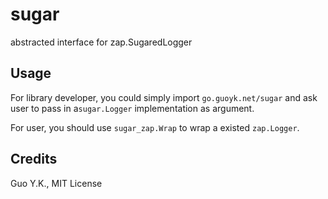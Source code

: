 # sugar

abstracted interface for zap.SugaredLogger

## Usage

For library developer, you could simply import `go.guoyk.net/sugar` and ask user to pass in a`sugar.Logger`
implementation as argument.

For user, you should use `sugar_zap.Wrap` to wrap a existed `zap.Logger`.

## Credits

Guo Y.K., MIT License
